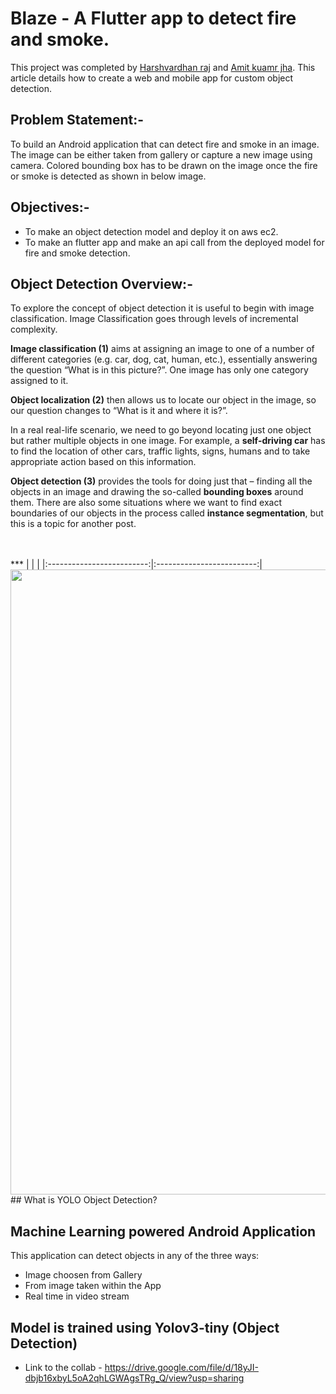 # Blaze - A Flutter app to detect fire and smoke.
<p>This project was completed by <a href="https://www.linkedin.com/">Harshvardhan raj</a> and <a href="https://reshamas.github.io">Amit kuamr jha</a>.  This article details how to create a web and mobile app for custom object detection.</p>

## Problem Statement:-
To build an Android application that can detect fire and smoke in an image. The image
can be either taken from gallery or capture a new image using camera. Colored bounding box has to
be drawn on the image once the fire or smoke is detected as shown in below image.

## Objectives:-
* To make an object detection model and deploy it on aws ec2.
* To make an flutter app and make an api call from the deployed model for fire and smoke detection.

## Object Detection Overview:-
To explore the concept of object detection it is useful to begin with image classification. Image Classification goes through levels of incremental complexity.
<p><strong>Image classification (1)</strong> aims at assigning an image to one of a number of different categories (e.g. car, dog, cat, human, etc.), essentially answering the question “What is in this picture?”. One image has only one category assigned to it.</p>
<p><strong>Object localization (2)</strong> then allows us to locate our object in the image, so our question changes to “What is it and where it is?”. </p>
<p>In a real real-life scenario, we need to go beyond locating just one object but rather multiple objects in one image. For example, a <strong>self-driving car</strong> has to find the location of other cars, traffic lights, signs, humans and to take appropriate action based on this information.
</p>
<p><strong>Object detection (3)</strong> provides the tools for doing just that –  finding all the objects in an image and drawing the so-called <strong>bounding boxes</strong> around them. There are also some situations where we want to find exact boundaries of our objects in the process called <strong>instance segmentation</strong>, but this is a topic for another post.</p><br><br>
***
| | | 
|:-------------------------:|:-------------------------:|
<img width="1000"  src="https://appsilon.com/wp-content/uploads/2018/08/types.png">
## What is YOLO Object Detection?

## Machine Learning powered Android Application
This application can detect objects in any of the three ways:
  * Image choosen from Gallery
  * From image taken within the App
  * Real time in video stream
  
 ## Model is trained using Yolov3-tiny (Object Detection)
  * Link to the collab - https://drive.google.com/file/d/18yJI-dbjb16xbyL5oA2qhLGWAgsTRg_Q/view?usp=sharing
